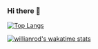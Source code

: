 ### Hi there 👋

[![Top Langs](https://github-readme-stats.vercel.app/api/top-langs/?username=PhaiWisit&layout=compact&theme=react)](https://github.com/PhaiWisit)

[![willianrod's wakatime stats](https://github-readme-stats.vercel.app/api/wakatime?username=phaiwisit)](https://github.com/PhaiWisit)


<!--
**PhaiWisit/PhaiWisit** is a ✨ _special_ ✨ repository because its `README.md` (this file) appears on your GitHub profile.

Here are some ideas to get you started:

- 🔭 I’m currently working on ...
- 🌱 I’m currently learning ...
- 👯 I’m looking to collaborate on ...
- 🤔 I’m looking for help with ...
- 💬 Ask me about ...
- 📫 How to reach me: ...
- 😄 Pronouns: ...
- ⚡ Fun fact: ...
-->
